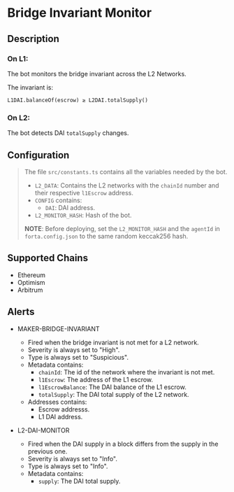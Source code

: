 # Bridge Invariant Monitor

## Description

### On L1:

The bot monitors the bridge invariant across the L2 Networks.

The invariant is:

```
L1DAI.balanceOf(escrow) ≥ L2DAI.totalSupply()
```

### On L2:

The bot detects DAI `totalSupply` changes.

## Configuration

> The file `src/constants.ts` contains all the variables needed by the bot.
>
> - `L2_DATA`: Contains the L2 networks with the `chainId` number and their respective `l1Escrow` address.
> - `CONFIG` contains:
>   - `DAI`: DAI address.
> - `L2_MONITOR_HASH`: Hash of the bot.
>
> **NOTE**: Before deploying, set the `L2_MONITOR_HASH` and the `agentId` in `forta.config.json` to the same random keccak256 hash.

## Supported Chains

- Ethereum
- Optimism
- Arbitrum

## Alerts

- MAKER-BRIDGE-INVARIANT

  - Fired when the bridge invariant is not met for a L2 network.
  - Severity is always set to "High".
  - Type is always set to "Suspicious".
  - Metadata contains:
    - `chainId`: The id of the network where the invariant is not met.
    - `l1Escrow`: The address of the L1 escrow.
    - `l1EscrowBalance`: The DAI balance of the L1 escrow.
    - `totalSupply`: The DAI total supply of the L2 network.
  - Addresses contains:
    - Escrow addresss.
    - L1 DAI address.

- L2-DAI-MONITOR

  - Fired when the DAI supply in a block differs from the supply in the previous one.
  - Severity is always set to "Info".
  - Type is always set to "Info".
  - Metadata contains:
    - `supply`: The DAI total supply.
